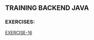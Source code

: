 ## TRAINING BACKEND JAVA
### EXERCISES:
[EXERCISE-16](https://github.com/realnautcloud/training-java-index/blob/main/README.md#exe-16)

